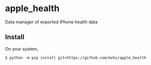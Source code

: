 # apple_health
Data manager of exported iPhone health data

## Install
On your system,
```
$ python -m pip install git+https://github.com/mzks/apple_health
```
